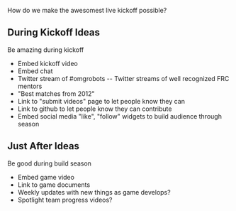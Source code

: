 How do we make the awesomest live kickoff possible?

During Kickoff Ideas
--------------------
Be amazing during kickoff

- Embed kickoff video
- Embed chat
- Twitter stream of #omgrobots
-- Twitter streams of well recognized FRC mentors 
- "Best matches from 2012"
- Link to "submit videos" page to let people know they can
- Link to github to let people know they can contribute
- Embed social media "like", "follow" widgets to build audience through season


Just After Ideas
----------------
Be good during build season

- Embed game video
- Link to game documents
- Weekly updates with new things as game develops?
- Spotlight team progress videos?